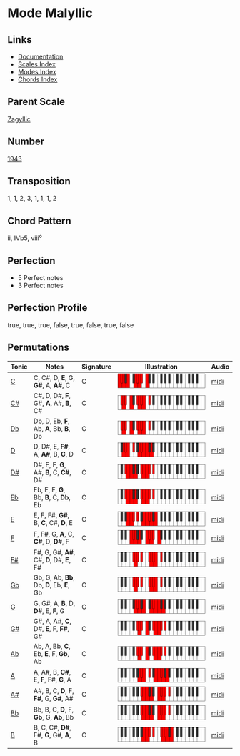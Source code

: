 # Mode Malyllic

## Links

- [Documentation](README.md)
- [Scales Index](Scales.md)
- [Modes Index](Modes.md)
- [Chords Index](Chords.md)

## Parent Scale

[Zagyllic](ScaleZagyllic.md)

## Number

[1943](https://ianring.com/musictheory/scales/1943)

## Transposition

1, 1, 2, 3, 1, 1, 1, 2

## Chord Pattern

ii, IVb5, viii⁰

## Perfection

- 5 Perfect notes
- 3 Perfect notes

## Perfection Profile

true, true, true, false, true, false, true, false

## Permutations

| Tonic | Notes | Signature | Illustration | Audio |
|-------|-------|-----------|--------------|-------|
| [C](ModeCNaturalMalyllic.md) | C, C#, D, **E**, G, **G#**, A, **A#**, C | C | ![CNaturalMalyllic](ModeCNaturalMalyllic.png) | [midi](https://github.com/edipermadi/music/blob/main/docs/ModeCNaturalMalyllic.mid?raw=true) |
| [C#](ModeCSharpMalyllic.md) | C#, D, D#, **F**, G#, **A**, A#, **B**, C# | C | ![CSharpMalyllic](ModeCSharpMalyllic.png) | [midi](https://github.com/edipermadi/music/blob/main/docs/ModeCSharpMalyllic.mid?raw=true) |
| [Db](ModeDFlatMalyllic.md) | Db, D, Eb, **F**, Ab, **A**, Bb, **B**, Db | C | ![DFlatMalyllic](ModeDFlatMalyllic.png) | [midi](https://github.com/edipermadi/music/blob/main/docs/ModeDFlatMalyllic.mid?raw=true) |
| [D](ModeDNaturalMalyllic.md) | D, D#, E, **F#**, A, **A#**, B, **C**, D | C | ![DNaturalMalyllic](ModeDNaturalMalyllic.png) | [midi](https://github.com/edipermadi/music/blob/main/docs/ModeDNaturalMalyllic.mid?raw=true) |
| [D#](ModeDSharpMalyllic.md) | D#, E, F, **G**, A#, **B**, C, **C#**, D# | C | ![DSharpMalyllic](ModeDSharpMalyllic.png) | [midi](https://github.com/edipermadi/music/blob/main/docs/ModeDSharpMalyllic.mid?raw=true) |
| [Eb](ModeEFlatMalyllic.md) | Eb, E, F, **G**, Bb, **B**, C, **Db**, Eb | C | ![EFlatMalyllic](ModeEFlatMalyllic.png) | [midi](https://github.com/edipermadi/music/blob/main/docs/ModeEFlatMalyllic.mid?raw=true) |
| [E](ModeENaturalMalyllic.md) | E, F, F#, **G#**, B, **C**, C#, **D**, E | C | ![ENaturalMalyllic](ModeENaturalMalyllic.png) | [midi](https://github.com/edipermadi/music/blob/main/docs/ModeENaturalMalyllic.mid?raw=true) |
| [F](ModeFNaturalMalyllic.md) | F, F#, G, **A**, C, **C#**, D, **D#**, F | C | ![FNaturalMalyllic](ModeFNaturalMalyllic.png) | [midi](https://github.com/edipermadi/music/blob/main/docs/ModeFNaturalMalyllic.mid?raw=true) |
| [F#](ModeFSharpMalyllic.md) | F#, G, G#, **A#**, C#, **D**, D#, **E**, F# | C | ![FSharpMalyllic](ModeFSharpMalyllic.png) | [midi](https://github.com/edipermadi/music/blob/main/docs/ModeFSharpMalyllic.mid?raw=true) |
| [Gb](ModeGFlatMalyllic.md) | Gb, G, Ab, **Bb**, Db, **D**, Eb, **E**, Gb | C | ![GFlatMalyllic](ModeGFlatMalyllic.png) | [midi](https://github.com/edipermadi/music/blob/main/docs/ModeGFlatMalyllic.mid?raw=true) |
| [G](ModeGNaturalMalyllic.md) | G, G#, A, **B**, D, **D#**, E, **F**, G | C | ![GNaturalMalyllic](ModeGNaturalMalyllic.png) | [midi](https://github.com/edipermadi/music/blob/main/docs/ModeGNaturalMalyllic.mid?raw=true) |
| [G#](ModeGSharpMalyllic.md) | G#, A, A#, **C**, D#, **E**, F, **F#**, G# | C | ![GSharpMalyllic](ModeGSharpMalyllic.png) | [midi](https://github.com/edipermadi/music/blob/main/docs/ModeGSharpMalyllic.mid?raw=true) |
| [Ab](ModeAFlatMalyllic.md) | Ab, A, Bb, **C**, Eb, **E**, F, **Gb**, Ab | C | ![AFlatMalyllic](ModeAFlatMalyllic.png) | [midi](https://github.com/edipermadi/music/blob/main/docs/ModeAFlatMalyllic.mid?raw=true) |
| [A](ModeANaturalMalyllic.md) | A, A#, B, **C#**, E, **F**, F#, **G**, A | C | ![ANaturalMalyllic](ModeANaturalMalyllic.png) | [midi](https://github.com/edipermadi/music/blob/main/docs/ModeANaturalMalyllic.mid?raw=true) |
| [A#](ModeASharpMalyllic.md) | A#, B, C, **D**, F, **F#**, G, **G#**, A# | C | ![ASharpMalyllic](ModeASharpMalyllic.png) | [midi](https://github.com/edipermadi/music/blob/main/docs/ModeASharpMalyllic.mid?raw=true) |
| [Bb](ModeBFlatMalyllic.md) | Bb, B, C, **D**, F, **Gb**, G, **Ab**, Bb | C | ![BFlatMalyllic](ModeBFlatMalyllic.png) | [midi](https://github.com/edipermadi/music/blob/main/docs/ModeBFlatMalyllic.mid?raw=true) |
| [B](ModeBNaturalMalyllic.md) | B, C, C#, **D#**, F#, **G**, G#, **A**, B | C | ![BNaturalMalyllic](ModeBNaturalMalyllic.png) | [midi](https://github.com/edipermadi/music/blob/main/docs/ModeBNaturalMalyllic.mid?raw=true) |
